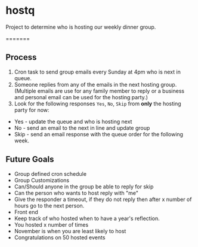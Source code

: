 # hostq
Project to determine who is hosting our weekly dinner group. 


=======
## Process
1. Cron task to send group emails every Sunday at 4pm who is next in queue.
2. Someone replies from any of the emails in the next hosting group.  (Multiple emails are use for any family member to reply or a business and personal email can be used for the hosting party.)
3. Look for the following responses `Yes`, `No`, `Skip` from **only** the hosting party for now:  
  *  Yes - update the queue and who is hosting next
  *  No - send an email to the next in line and update group
  *  Skip - send an email response with the queue order for the following week.


## Future Goals
 * Group defined cron schedule
 * Group Customizations
  * Can/Should anyone in the group be able to reply for skip
  * Can the person who wants to host reply with "me"
  * Give the responder a timeout, if they do not reply then after x number of hours go to the next person. 
 * Front end
 * Keep track of who hosted when to have a year's reflection.
  * You hosted x number of times
  * November is when you are least likely to host
  * Congratulations on 50 hosted events
